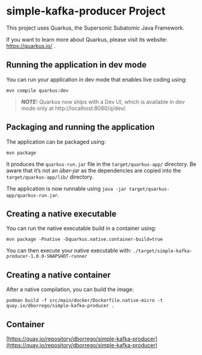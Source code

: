 # simple-kafka-producer Project

This project uses Quarkus, the Supersonic Subatomic Java Framework.

If you want to learn more about Quarkus, please visit its website: https://quarkus.io/ .

## Running the application in dev mode

You can run your application in dev mode that enables live coding using:
```shell script
mvn compile quarkus:dev
```

> **_NOTE:_**  Quarkus now ships with a Dev UI, which is available in dev mode only at http://localhost:8080/q/dev/.

## Packaging and running the application

The application can be packaged using:
```shell script
mvn package
```
It produces the `quarkus-run.jar` file in the `target/quarkus-app/` directory.
Be aware that it’s not an _über-jar_ as the dependencies are copied into the `target/quarkus-app/lib/` directory.

The application is now runnable using `java -jar target/quarkus-app/quarkus-run.jar`.

## Creating a native executable

You can run the native executable build in a container using: 

```shell script
mvn package -Pnative -Dquarkus.native.container-build=true
```

You can then execute your native executable with: `./target/simple-kafka-producer-1.0.0-SNAPSHOT-runner`

## Creating a native container

After a native compilation, you can build the image: 

```shell script
podman build -f src/main/docker/Dockerfile.native-micro -t quay.io/dborrego/simple-kafka-producer .
```

## Container

[https://quay.io/repository/dborrego/simple-kafka-producer](https://quay.io/repository/dborrego/simple-kafka-producer)